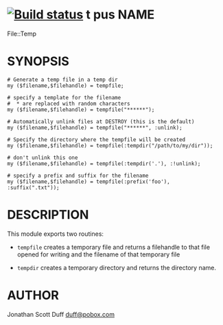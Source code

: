 [![Build status](https://ci.appveyor.com/api/projects/status/github/perlpilot/p6-File-Temps?svg=true)](https://ci.appveyor.com/project/perlpilot/p6-File-Temps/branch/master)
t pus
NAME
====

File::Temp

SYNOPSIS
========

    # Generate a temp file in a temp dir
    my ($filename,$filehandle) = tempfile;

    # specify a template for the filename
    #  * are replaced with random characters
    my ($filename,$filehandle) = tempfile("******");

    # Automatically unlink files at DESTROY (this is the default)
    my ($filename,$filehandle) = tempfile("******", :unlink);

    # Specify the directory where the tempfile will be created
    my ($filename,$filehandle) = tempfile(:tempdir("/path/to/my/dir"));

    # don't unlink this one
    my ($filename,$filehandle) = tempfile(:tempdir('.'), :!unlink);

    # specify a prefix and suffix for the filename
    my ($filename,$filehandle) = tempfile(:prefix('foo'), :suffix(".txt"));

DESCRIPTION
===========

This module exports two routines:

  * `tempfile` creates a temporary file and returns a filehandle to that file 
    opened for writing and the filename of that temporary file

  * `tempdir` creates a temporary directory and returns the directory name.

AUTHOR
======

Jonathan Scott Duff <duff@pobox.com>
